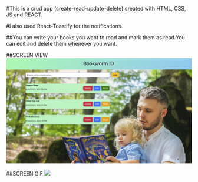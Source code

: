 #This is a crud app (create-read-update-delete) created with HTML, CSS, JS and REACT.

#I also used React-Toastify for the notifications.

##You can write your books you want to read and mark them as read.You can edit and delete them whenever you want. 

##SCREEN VIEW
![](bookworm.png)

##SCREEN GIF
![](bookworm1.gif)
